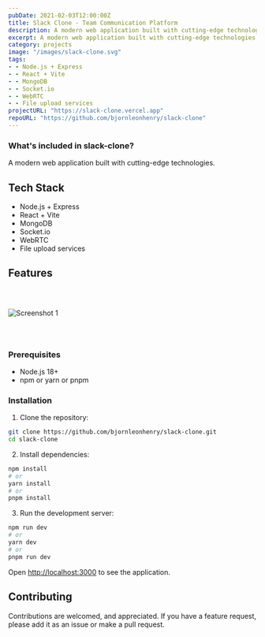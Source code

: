 ```yaml
---
pubDate: 2021-02-03T12:00:00Z
title: Slack Clone - Team Communication Platform
description: A modern web application built with cutting-edge technologies.
excerpt: A modern web application built with cutting-edge technologies.
category: projects
image: "/images/slack-clone.svg"
tags:
- - Node.js + Express
- - React + Vite
- - MongoDB
- - Socket.io
- - WebRTC
- - File upload services
projectURL: "https://slack-clone.vercel.app"
repoURL: "https://github.com/bjornleonhenry/slack-clone"
---
```


### What's included in slack-clone?

A modern web application built with cutting-edge technologies.

## Tech Stack

- Node.js + Express
- React + Vite
- MongoDB
- Socket.io
- WebRTC
- File upload services

## Features

### &nbsp;

![Screenshot 1](/images/slack-clone-1.webp)

### &nbsp;

### Prerequisites

- Node.js 18+
- npm or yarn or pnpm

### Installation

1. Clone the repository:
```bash
git clone https://github.com/bjornleonhenry/slack-clone.git
cd slack-clone
```

2. Install dependencies:
```bash
npm install
# or
yarn install
# or
pnpm install
```

3. Run the development server:
```bash
npm run dev
# or
yarn dev
# or
pnpm run dev
```

Open [http://localhost:3000](http://localhost:3000) to see the application.

## Contributing

Contributions are welcomed, and appreciated. If you have a feature request, please add it as an issue or make a pull request.

